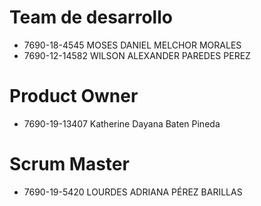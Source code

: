 # Team de desarrollo
- 7690-18-4545 MOSES DANIEL MELCHOR MORALES
- 7690-12-14582 WILSON ALEXANDER PAREDES PEREZ

# Product Owner
- 7690-19-13407 Katherine Dayana Baten Pineda
# Scrum Master
- 7690-19-5420 LOURDES ADRIANA PÉREZ BARILLAS
